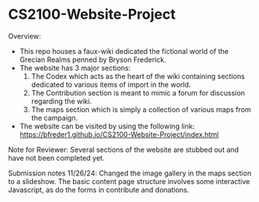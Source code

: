 # CS2100-Website-Project

Overview:

* This repo houses a faux-wiki dedicated the fictional world of the Grecian Realms penned by Bryson Frederick.
* The website has 3 major sections:
    1. The Codex which acts as the heart of the wiki containing sections dedicated to various items of import in the world. 
    2. The Contribution section is meant to mimic a forum for discussion regarding the wiki.
    3. The maps section which is simply a collection of various maps from the campaign.
* The website can be visited by using the following link: https://bfreder1.github.io/CS2100-Website-Project/index.html 

Note for Reviewer: Several sections of the website are stubbed out and have not been completed yet. 

Submission notes 11/26/24: Changed the image gallery in the maps section to a slideshow. The basic content page structure involves some interactive Javascript, as do the forms in contribute and donations.
